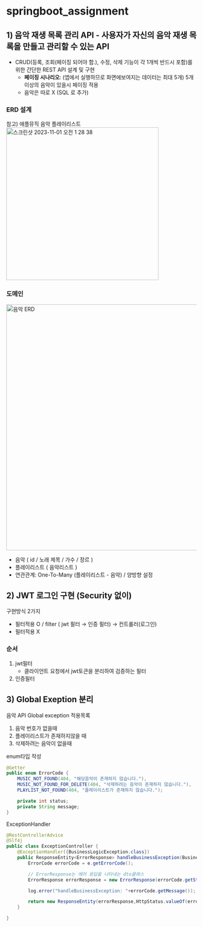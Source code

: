# springboot_assignment

## 1) 음악 재생 목록 관리 API - 사용자가 자신의 음악 재생 목록을 만들고 관리할 수 있는 API

- CRUD(등록, 조회(페이징 되어야 함.), 수정, 삭제 기능이 각 1개씩 반드시 포함)를 위한 간단한 REST API 설계 및 구현
    - **페이징 시나리오**: (앱에서 실행하므로 화면에보여지는 데이터는 최대 5개)  5개 이상의 음악이 있을시 페이징 적용
    * 음악은 따로 X (SQL 로 추가)
### ERD 설계
참고) 애플뮤직 음악 플레이리스트 
<img width="403" alt="스크린샷 2023-11-01 오전 1 28 38" src="https://github.com/SangWoon123/springboot_assignment/assets/100204926/5b60d4d1-5ba0-4023-8af8-257254fa5999">

### 도메인
 <img width="649" alt="음악 ERD" src="https://github.com/SangWoon123/springboot_assignment/assets/100204926/44ad4b7b-7a35-4202-a3ba-0d8ce184ee31">

- 음악 ( id / 노래 제목 / 가수 / 장르 )
- 플레이리스트 ( 음악리스트 )
- 연관관계: One-To-Many (플레이리스트 - 음악) / 양방향 설정

    
## 2) JWT 로그인 구현 (Security 없이)

구현방식 2가지

- 필터적용 O / filter ( jwt 필터 → 인증 필터) → 컨트롤러(로그인)
- 필터적용 X

### 순서

1. jwt필터
    * 클라이언트 요청에서 jwt토큰을 분리하여 검증하는 필터
2. 인증필터

## 3) Global Exeption 분리

음악 API Global exception 적용목록

1. 음악 번호가 없을때 
2. 플레이리스트가 존재하지않을 때 
3. 삭제하려는 음악이 없을때

enum타입 작성

```java
@Getter
public enum ErrorCode {
    MUSIC_NOT_FOUND(404, "해당음악이 존재하지 않습니다."),
    MUSIC_NOT_FOUND_FOR_DELETE(404, "삭제하려는 음악이 존재하지 않습니다."),
    PLAYLIST_NOT_FOUND(404, "플레이리스트가 존재하지 않습니다.");

    private int status;
    private String message;
}
```

ExceptionHandler

```java
@RestControllerAdvice
@Slf4j
public class ExceptionController {
    @ExceptionHandler({BusinessLogicException.class})
    public ResponseEntity<ErrorResponse> handleBusinessException(BusinessLogicException e){
        ErrorCode errorCode = e.getErrorCode();

        // ErrorResponse는 에러 응답을 나타내는 dto클래스
        ErrorResponse errorResponse = new ErrorResponse(errorCode.getStatus(), errorCode.getMessage());

        log.error("handleBusinessException: "+errorCode.getMessage());

        return new ResponseEntity(errorResponse,HttpStatus.valueOf(errorCode.getStatus()));
    }

}
```

